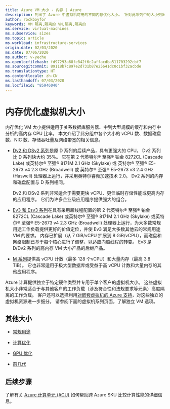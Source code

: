 ```yaml
---
title: Azure VM 大小 - 内存 | Azure
description: 列出了 Azure 中虚拟机可用的不同内存优化大小。 针对此系列中的大小列出了 vCPU、数据磁盘和 NIC 的数量，以及存储吞吐量和网络带宽。
author: rockboyfor
keywords: VM 隔离,隔离的 VM,隔离,隔离的
ms.service: virtual-machines
ms.subservice: sizes
ms.topic: article
ms.workload: infrastructure-services
origin.date: 02/03/2020
ms.date: 07/06/2020
ms.author: v-yeche
ms.openlocfilehash: fd97293a68fe842f6c2affacdba511703292cbf7
ms.sourcegitcommit: 89118b7c897e2d731b87e25641dc0c1bf32acbde
ms.translationtype: HT
ms.contentlocale: zh-CN
ms.lasthandoff: 07/03/2020
ms.locfileid: "85946040"
---
```

# <a name="memory-optimized-virtual-machine-sizes"></a>内存优化虚拟机大小

内存优化 VM 大小提供适用于关系数据库服务器、中到大型规模的缓存和内存中分析的高内存 CPU 比率。 本文介绍了此分组中各个大小的 vCPU 数、数据磁盘数、NIC 数、存储吞吐量及网络带宽的相关信息。

- [Dv2 和 DSv2 系列](dv2-dsv2-series-memory.md)是原 D 系列的后续产品，具有更强大的 CPU。 Dv2 系列比 D 系列快大约 35%。 它在第 2 代英特尔® 至强® 铂金 8272CL (Cascade Lake) 或英特尔&reg; 至强&reg; 8171M 2.1 GHz (Skylake) 或 英特尔&reg; 至强&reg; E5-2673 v4 2.3 GHz (Broadwell) 或 英特尔&reg; 至强&reg; E5-2673 v3 2.4 GHz (Haswell) 处理器上运行，并采用英特尔睿频加速技术 2.0。 Dv2 系列的内存和磁盘配置与 D 系列相同。

    Dv2 和 DSv2 系列非常适合于需要更快 vCPU、更佳临时存储性能或更高内存的应用程序。 它们为许多企业级应用程序提供强大的组合。

    <!--Not Available on [Eav4 and Easv4-series](eav4-easv4-series.md)-->
    
- [Ev3 和 Esv3 系列](ev3-esv3-series.md)在具有采用超线程配置的第 2 代英特尔® 至强® 铂金 8272CL (Cascade Lake) 或英特尔&reg; 至强&reg; 8171M 2.1 GHz (Skylake) 或英特尔&reg; 至强&reg; E5-2673 v4 2.3 GHz (Broadwell) 处理器上运行，为大多数常规用途工作负载提供更好的价值定位，并使 Ev3 满足大多数其他云的常规用途 VM 的要求。 内存已扩展（从 7 GiB/vCPU 扩展到 8 GiB/vCPU），而磁盘和网络限制已基于每个核心进行了调整，以适应向超线程的转变。 Ev3 是 D/Dv2 系列的高内存 VM 大小产品的后继产品。

    <!--Pending on  [Edv4 and Edsv4-series](edv4-edsv4-series.md)-->

- [M 系列](m-series.md)提供高 vCPU 计数（最多 128 个vCPU）和大量内存（最高 3.8 TiB）。 它也非常适用于极大型数据库或受益于高 vCPU 计数和大量内存的其他应用程序。

    <!--Not Available on [Mv2-series](mv2-series.md)-->
    
Azure 计算提供独立于特定硬件类型并专用于单个客户的虚拟机大小。 这些虚拟机大小非常适合于与其他客户的工作负载（涉及符合性和法规要求等元素）高度隔离的工作负载。 客户还可以选择利用[对嵌套虚拟机的 Azure 支持](https://azure.microsoft.com/blog/nested-virtualization-in-azure/)，对这些独立的虚拟机资源进一步细分。 请参阅下面的虚拟机系列页面，了解独立 VM 选项。

## <a name="other-sizes"></a>其他大小

- [常规用途](sizes-general.md)
- [计算优化](sizes-compute.md)
    
    <!--Not Available on - [Storage optimized](sizes-storage.md)-->
    
- [GPU 优化](sizes-gpu.md)
    
    <!--Not Available on - [High performance compute](sizes-hpc.md)-->
    
- [前几代](sizes-previous-gen.md)

## <a name="next-steps"></a>后续步骤

了解有关 [Azure 计算单元 (ACU)](acu.md) 如何帮助跨 Azure SKU 比较计算性能的详细信息。

<!-- Update_Description: update meta properties, wording update, update link -->